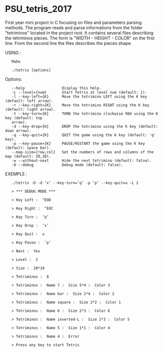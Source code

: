 # PSU_tetris_2017
First year mini project in C focusing on files and parameters parsing methods. The program reads and parse informations from the folder "tetriminos" located in the project root. It contains several files describing the tetriminos pieces. The form is "WIDTH - HEIGHT - COLOR" on the first line. From the second line the files describes the pieces shape.

USING :

       Make
       
       ./tetris [options]

Options:

       --help                 Display this help.
       -L --level={num}       Start Tetris at level num (default: 1).
       -l --key-left={K}      Move the tetrimino LEFT using the K key (default: left arrow).
       -r --key-right={K}     Move the tetrimino RIGHT using the K key (default: right arrow).
       -t --key-turn={K}      TURN the tetrimino clockwise 90d using the K key (default: top
       arrow).
       -d --key-drop={K}      DROP the tetrimino using the K key (default: down arrow).
       -q --key-quit={K}      QUIT the game using the K key (default: 'q' key).
       -p --key-pause={K}     PAUSE/RESTART the game using the K key (default: space bar).
       --map-size={row,col}   Set the numbers of rows and columns of the map (default: 20,10).
       -w --without-next      Hide the next tetrimino (default: false).
       -D --debug             Debug mode (default: false).
 
EXEMPLE :

       ./tetris -D -d ‘x’ --key-turn=‘q’ -p ‘p’ --key-quit=u -L 2

       > *** DEBUG MODE ***

       > Key Left :  ^EOD

       > Key Right :  ^EOC

       > Key Turn :  ‘q’

       > Key Drop :  ‘x’

       > Key Quit :  u

       > Key Pause :  ‘p’

       > Next :  Yes

       > Level :  2

       > Size :  20*10

       > Tetriminos :  8

       > Tetriminos :  Name 7 :  Size 5*4 :  Color 3

       > Tetriminos :  Name bar :  Size 1*4 :  Color 2

       > Tetriminos :  Name square :  Size 2*2 :  Color 1

       > Tetriminos :  Name 6 :  Size 2*3 :  Color 6

       > Tetriminos :  Name inverted-L :  Size 2*3 :  Color 5

       > Tetriminos :  Name 5 :  Size 1*1 :  Color 4

       > Tetriminos :  Name 4 :  Error

       > Press any key to start Tetris
